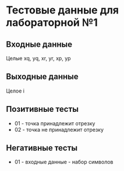 # Тестовые данные для лабораторной №1

## Входные данные
Целые xq, yq, xr, yr, xp, yp

## Выходные данные
Целое i

## Позитивные тесты
- 01 - точка принадлежит отрезку
- 02 - точка не принадлежит отрезку

## Негативные тесты
- 01 - входные данные - набор символов
